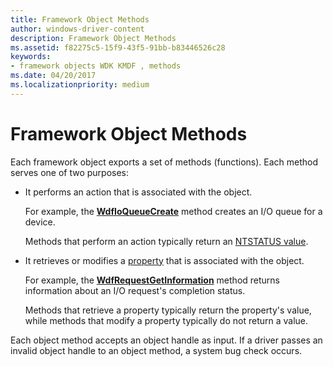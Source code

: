 ```yaml
---
title: Framework Object Methods
author: windows-driver-content
description: Framework Object Methods
ms.assetid: f82275c5-15f9-43f5-91bb-b83446526c28
keywords:
- framework objects WDK KMDF , methods
ms.date: 04/20/2017
ms.localizationpriority: medium
---
```


# Framework Object Methods





Each framework object exports a set of methods (functions). Each method serves one of two purposes:

-   It performs an action that is associated with the object.

    For example, the [**WdfIoQueueCreate**](https://msdn.microsoft.com/library/windows/hardware/ff547401) method creates an I/O queue for a device.

    Methods that perform an action typically return an [NTSTATUS value](https://msdn.microsoft.com/library/windows/hardware/ff557697).

-   It retrieves or modifies a [property](framework-object-properties.md) that is associated with the object.

    For example, the [**WdfRequestGetInformation**](https://msdn.microsoft.com/library/windows/hardware/ff549965) method returns information about an I/O request's completion status.

    Methods that retrieve a property typically return the property's value, while methods that modify a property typically do not return a value.

Each object method accepts an object handle as input. If a driver passes an invalid object handle to an object method, a system bug check occurs.

 

 





